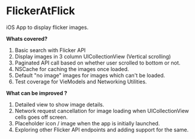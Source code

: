 # FlickerAtFlick
iOS App to display flicker images.


<b>Whats covered?</b>
  1. Basic search with Flicker API
  2. Display images in 3 column UICollectionView (Vertical scrolling)
  3. Paginated API call based on whether user scrolled to bottom or not.
  4. NSCache for caching the images once loaded.
  5. Default "no image" images for images which can't be loaded.
  6. Test coverage for VieModels and Networking Utilities.
  
<b> What can be improved ?</b>
  1. Detailed view to show image details.
  2. Network request cancellation for image loading when UICollectionView cells goes off screen.
  3. Placeholder icon / image when the app is initially launched.
  4. Exploring other Flicker API endpoints and adding support for the same.
